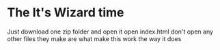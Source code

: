 # The It's Wizard time
Just download one zip folder and open it
open index.html
don't open any other files
they make are what make this work the way it does

